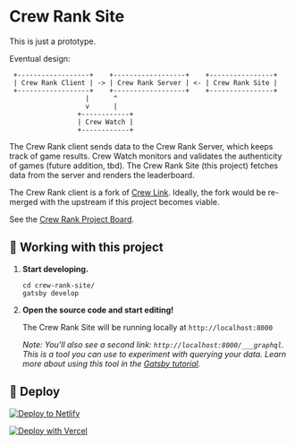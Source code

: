 # Crew Rank Site

This is just a prototype.

Eventual design:

```
 +------------------+    +------------------+    +----------------+
 | Crew Rank Client | -> | Crew Rank Server | <- | Crew Rank Site |
 +------------------+    +------------------+    +----------------+
                   |      ^
                   v      |
                 +------------+
                 | Crew Watch |
                 +------------+
```

The Crew Rank client sends data to the Crew Rank Server, which keeps track of game results. Crew Watch monitors and validates the authenticity of games (future addition, tbd). The Crew Rank Site (this project) fetches data from the server and renders the leaderboard.

The Crew Rank client is a fork of [Crew Link](https://github.com/ottomated/CrewLink). Ideally, the fork would be re-merged with the upstream if this project becomes viable.

See the [Crew Rank Project Board](https://github.com/TWTA/CrewLink/projects/1).

## 🚀 Working with this project

1.  **Start developing.**

    ```shell
    cd crew-rank-site/
    gatsby develop
    ```

1.  **Open the source code and start editing!**

    The Crew Rank Site will be running locally at `http://localhost:8000`

    _Note: You'll also see a second link: _`http://localhost:8000/___graphql`_. This is a tool you can use to experiment with querying your data. Learn more about using this tool in the [Gatsby tutorial](https://www.gatsbyjs.com/tutorial/part-five/#introducing-graphiql)._

## 💫 Deploy

[![Deploy to Netlify](https://www.netlify.com/img/deploy/button.svg)](https://app.netlify.com/start/deploy?repository=https://github.com/gatsbyjs/gatsby-starter-hello-world)

[![Deploy with Vercel](https://vercel.com/button)](https://vercel.com/import/project?template=https://github.com/gatsbyjs/gatsby-starter-hello-world)
